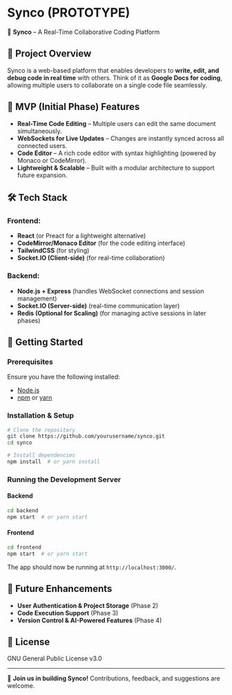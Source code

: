 # Synco (PROTOTYPE)

🚀 **Synco** – A Real-Time Collaborative Coding Platform

## 📌 Project Overview
Synco is a web-based platform that enables developers to **write, edit, and debug code in real time** with others. Think of it as **Google Docs for coding**, allowing multiple users to collaborate on a single code file seamlessly.

## 🎯 MVP (Initial Phase) Features
- **Real-Time Code Editing** – Multiple users can edit the same document simultaneously.
- **WebSockets for Live Updates** – Changes are instantly synced across all connected users.
- **Code Editor** – A rich code editor with syntax highlighting (powered by Monaco or CodeMirror).
- **Lightweight & Scalable** – Built with a modular architecture to support future expansion.

## 🛠️ Tech Stack
### **Frontend:**
- **React** (or Preact for a lightweight alternative)
- **CodeMirror/Monaco Editor** (for the code editing interface)
- **TailwindCSS** (for styling)
- **Socket.IO (Client-side)** (for real-time collaboration)

### **Backend:**
- **Node.js + Express** (handles WebSocket connections and session management)
- **Socket.IO (Server-side)** (real-time communication layer)
- **Redis (Optional for Scaling)** (for managing active sessions in later phases)

## 🚀 Getting Started
### **Prerequisites**
Ensure you have the following installed:
- [Node.js](https://nodejs.org/)
- [npm](https://www.npmjs.com/) or [yarn](https://yarnpkg.com/)

### **Installation & Setup**
```sh
# Clone the repository
git clone https://github.com/yourusername/synco.git
cd synco

# Install dependencies
npm install  # or yarn install
```

### **Running the Development Server**
#### Backend
```sh
cd backend
npm start  # or yarn start
```
#### Frontend
```sh
cd frontend
npm start  # or yarn start
```

The app should now be running at `http://localhost:3000/`.

## 🔮 Future Enhancements
- **User Authentication & Project Storage** (Phase 2)
- **Code Execution Support** (Phase 3)
- **Version Control & AI-Powered Features** (Phase 4)

## 📜 License
GNU General Public License v3.0

---

🎉 **Join us in building Synco!** Contributions, feedback, and suggestions are welcome.
